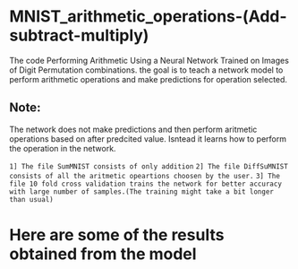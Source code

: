 # MNIST_arithmetic_operations-(Add-subtract-multiply)

The code Performing Arithmetic Using a Neural Network Trained on Images of Digit Permutation combinations.
the goal is to teach a network model to perform arithmetic operations and make predictions for operation selected.

## Note:
The network does not make predictions and then perform aritmetic operations based on after predcited value. Isntead it learns how to perform the operation in the network.

```1] The file SumMNIST consists of only addition```
```2] The file DiffSuMNIST consists of all the aritmetic opeartions choosen by the user.```
```3] The file 10 fold cross validation trains the network for better accuracy with large number of samples.(The training might take a bit longer than usual)```

# Here are some of the results obtained from the model


